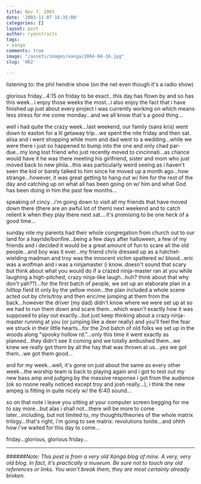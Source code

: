 ```yaml
---
title: Nov 7, 2003
date: '2003-11-07 16:35:00'
categories: []
layout: post
author: ryanstraits
tags:
- xanga
comments: true
image: "/assets/images/xanga/2004-04-16.jpg"
slug: '062'

---
```

listening to: the phil hendrie show (on the net even though it's a radio show)

glorious friday...4:15 on friday to be exact...this day has flown by and so has this week...i enjoy those weeks the most...i also enjoy the fact that i have finished up just about every project i was currently working on which means less stress for me come monday...and we all know that's a good thing...

<!-- break -->

well i had quite the crazy week...last weekend, our family (sans kris) went down to easton for a lil getaway trip...we spent the nite friday and then sat. alisa and i went shopping while mom and dad went to a wedding...while we were there i just so happened to bump into the one and only chad par-due...my long lost friend who just recently moved to cincinnati...as chance would have it he was there meeting his girlfriend, sister and mom who just moved back to new phila...this was particularly weird seeing as i haven't seen the kid or barely talked to him since he moved up a month ago...how strange...however, it was great getting to hang out w/ him for the rest of the day and catching up on what all has been going on w/ him and what God has been doing in him the past few months...

speaking of cincy...i'm going down to visit all my friends that have moved down there (there are an awful lot of them) next weekend and to catch relient k when they play there next sat....it's promising to be one heck of a good time...

sunday nite my parents had their whole congregation from church out to our land for a hayride/bonfire...being a few days after halloween, a few of my friends and i decided it would be a great amount of fun to scare all the old people...and boy was it ever...my friend chris dressed up as a hatchet-wielding madman and troy was the innocent victim spattered w/ blood...eric was a wolfman and i was a ninjamaster (i know..doesn't sound that scary but think about what you would do if a crazed ninja-master ran at you while laughing a high-pitched, crazy ninja-like laugh...huh? think about that why don't yah??)...for the first batch of people, we set up an elaborate plan in a hilltop field lit only by the yellow moon...the plan included a whole scene acted out by chris/troy and then eric/me jumping at them from the back...however the driver (my dad) didn't know where we were set up at so we had to run them down and scare them...which wasn't exactly how it was supposed to play out exactly...but just keep thinking about a crazy ninja-master running at you (or jumping like a deer really) and you'll feel the fear we struck in their little hearts...for the 2nd batch of old folks we set up in the woods along "spooky hollow rd."...only this time it went exactly as planned...they didn't see it coming and we totally ambushed them...we knew we really got them by all the hay that was thrown at us...yes we got them...we got them good...

and for my week...well, it's gone on just about the same as every other week...the worship team is back to playing again and i got to test out my new bass amp and judging by the massive response i got from the audience (ok so noone really noticed except troy and josh really...), i think the new ampeg is fitting in quite nicely w/ the 6:40 sound...

so on that note i leave you sitting at your computer screen begging for me to say more...but alas i shall not...there will be more to come later...including, but not limited to, my thoughts/theories of the whole matrix trilogy...that's right, i'm going to see matrix: revolutions tonite...and ohhh how i've waited for this day to come...

friday...glorious, glorious friday...

---

######*Note: This post is from a very old Xanga blog of mine. A very, very old blog. In fact, it's practically a museum. Be sure not to touch any old references or links. You won't break them, they are most certainly already broken.*